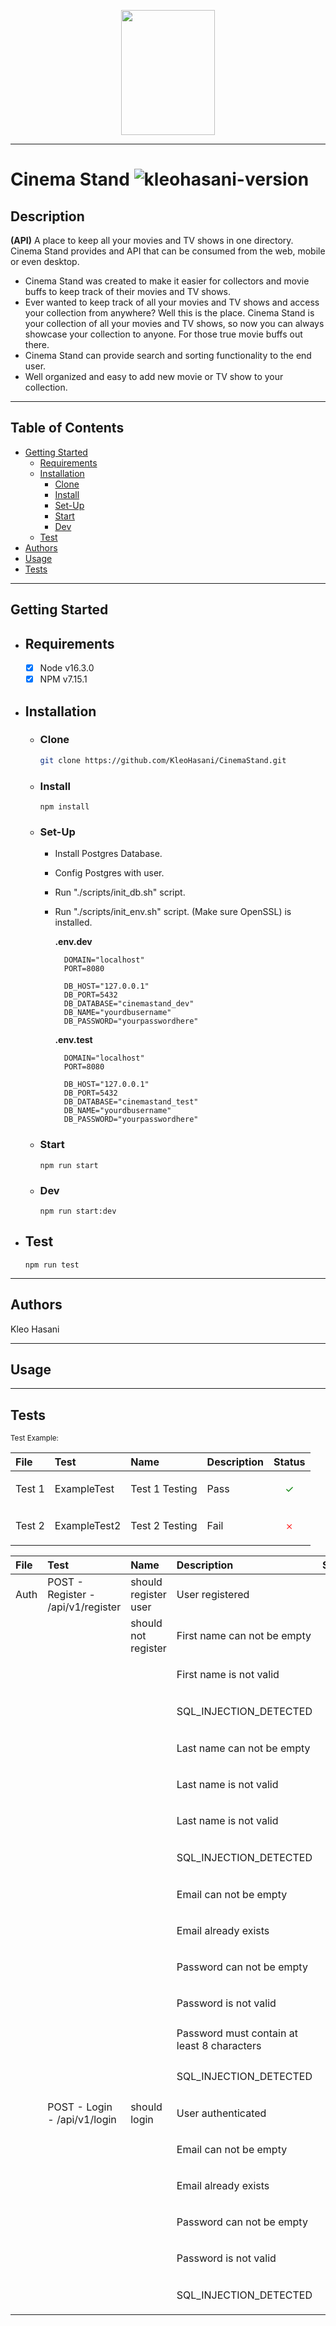 <p align="center">
	<img src="docs/assets/logo.png" width="150" height="200">
</p>

---

# Cinema Stand ![kleohasani-version](https://img.shields.io/github/package-json/v/kleohasani/CinemaStand)

## Description

**(API)** A place to keep all your movies and TV shows in one directory. Cinema Stand provides and API that can be consumed from the web, mobile or even desktop.

- Cinema Stand was created to make it easier for collectors and movie buffs to keep track of their movies and TV shows.
- Ever wanted to keep track of all your movies and TV shows and access your collection from anywhere? Well this is the place. Cinema Stand is your collection of all your movies and TV shows, so now you can always showcase your collection to anyone. For those true movie buffs out there.
- Cinema Stand can provide search and sorting functionality to the end user.
- Well organized and easy to add new movie or TV show to your collection.

---

## Table of Contents

- [Getting Started](#getting-started)
  - [Requirements](#requirements)
  - [Installation](#installation)
    - [Clone](#clone)
    - [Install](#install)
    - [Set-Up](#set-up)
    - [Start](#start)
    - [Dev](#dev)
  - [Test](#test)
- [Authors](#authors)
- [Usage](#usage)
- [Tests](#tests)

---

## Getting Started

- ## Requirements

  - [x] Node v16.3.0
  - [x] NPM v7.15.1

- ## Installation

  - ### Clone

    ```bash
    git clone https://github.com/KleoHasani/CinemaStand.git
    ```

  - ### Install

    ```npm
    npm install
    ```

  - ### Set-Up

    - Install Postgres Database.
    - Config Postgres with user.
    - Run "./scripts/init_db.sh" script.
    - Run "./scripts/init_env.sh" script. (Make sure OpenSSL) is installed.

      **.env.dev**

      ```dotenv
        DOMAIN="localhost"
        PORT=8080

        DB_HOST="127.0.0.1"
        DB_PORT=5432
        DB_DATABASE="cinemastand_dev"
        DB_NAME="yourdbusername"
        DB_PASSWORD="yourpasswordhere"
      ```

      **.env.test**

      ```dotenv
        DOMAIN="localhost"
        PORT=8080

        DB_HOST="127.0.0.1"
        DB_PORT=5432
        DB_DATABASE="cinemastand_test"
        DB_NAME="yourdbusername"
        DB_PASSWORD="yourpasswordhere"
      ```

  - ### Start

    ```npm
    npm run start
    ```

  - ### Dev
    ```npm
    npm run start:dev
    ```

- ## Test

  ```npm
  npm run test
  ```

---

## Authors

Kleo Hasani

---

## Usage

---

## Tests

<small>Test Example:

| File   | Test         | Name           | Description | Status                                                    |
| :----- | :----------- | :------------- | :---------- | --------------------------------------------------------- |
| Test 1 | ExampleTest  | Test 1 Testing | Pass        | <p style="color: green; text-align: center;">&#10003;</p> |
| Test 2 | ExampleTest2 | Test 2 Testing | Fail        | <p style="color: red; text-align: center;">&#65794;</p>   |

</small>

| File | Test                               | Name                 | Description                                 | Status                                                    |
| :--- | :--------------------------------- | :------------------- | :------------------------------------------ | --------------------------------------------------------- |
| Auth | POST - Register - /api/v1/register | should register user | User registered                             | <p style="color: green; text-align: center;">&#10003;</p> |
|      |                                    | should not register  | First name can not be empty                 | <p style="color: green; text-align: center;">&#10003;</p> |
|      |                                    |                      | First name is not valid                     | <p style="color: green; text-align: center;">&#10003;</p> |
|      |                                    |                      | SQL_INJECTION_DETECTED                      | <p style="color: red; text-align: center;">&#65794;</p>   |
|      |                                    |                      | Last name can not be empty                  | <p style="color: green; text-align: center;">&#10003;</p> |
|      |                                    |                      | Last name is not valid                      | <p style="color: green; text-align: center;">&#10003;</p> |
|      |                                    |                      | Last name is not valid                      | <p style="color: green; text-align: center;">&#10003;</p> |
|      |                                    |                      | SQL_INJECTION_DETECTED                      | <p style="color: red; text-align: center;">&#65794;</p>   |
|      |                                    |                      | Email can not be empty                      | <p style="color: green; text-align: center;">&#10003;</p> |
|      |                                    |                      | Email already exists                        | <p style="color: green; text-align: center;">&#10003;</p> |
|      |                                    |                      | Password can not be empty                   | <p style="color: green; text-align: center;">&#10003;</p> |
|      |                                    |                      | Password is not valid                       | <p style="color: green; text-align: center;">&#10003;</p> |
|      |                                    |                      | Password must contain at least 8 characters | <p style="color: green; text-align: center;">&#10003;</p> |
|      |                                    |                      | SQL_INJECTION_DETECTED                      | <p style="color: red; text-align: center;">&#65794;</p>   |
|      | POST - Login - /api/v1/login       | should login         | User authenticated                          | <p style="color: green; text-align: center;">&#10003;</p> |
|      |                                    |                      | Email can not be empty                      | <p style="color: green; text-align: center;">&#10003;</p> |
|      |                                    |                      | Email already exists                        | <p style="color: green; text-align: center;">&#10003;</p> |
|      |                                    |                      | Password can not be empty                   | <p style="color: green; text-align: center;">&#10003;</p> |
|      |                                    |                      | Password is not valid                       | <p style="color: green; text-align: center;">&#10003;</p> |
|      |                                    |                      | SQL_INJECTION_DETECTED                      | <p style="color: red; text-align: center;">&#65794;</p>   |
